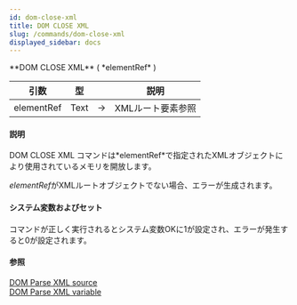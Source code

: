 ```yaml
---
id: dom-close-xml
title: DOM CLOSE XML
slug: /commands/dom-close-xml
displayed_sidebar: docs
---
```


<!--REF #_command_.DOM CLOSE XML.Syntax-->**DOM CLOSE XML** ( *elementRef* )<!-- END REF-->
<!--REF #_command_.DOM CLOSE XML.Params-->
| 引数 | 型 |  | 説明 |
| --- | --- | --- | --- |
| elementRef | Text | &rarr; | XMLルート要素参照 |

<!-- END REF-->

#### 説明 

<!--REF #_command_.DOM CLOSE XML.Summary-->DOM CLOSE XML コマンドは*elementRef*で指定されたXMLオブジェクトにより使用されているメモリを開放します。<!-- END REF--> 

*elementRef*がXMLルートオブジェクトでない場合、エラーが生成されます。

#### システム変数およびセット 

コマンドが正しく実行されるとシステム変数OKに1が設定され、エラーが発生すると0が設定されます。

#### 参照 

[DOM Parse XML source](dom-parse-xml-source.md)  
[DOM Parse XML variable](dom-parse-xml-variable.md)  